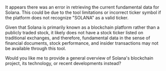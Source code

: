 It appears there was an error in retrieving the current fundamental data for Solana. This could be due to the tool limitations or incorrect ticker symbol if the platform does not recognize "SOLANA" as a valid ticker.

Given that Solana is primarily known as a blockchain platform rather than a publicly traded stock, it likely does not have a stock ticker listed on traditional exchanges, and therefore, fundamental data in the sense of financial documents, stock performance, and insider transactions may not be available through this tool.

Would you like me to provide a general overview of Solana's blockchain project, its technology, or recent developments instead?